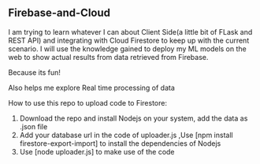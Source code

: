 
## Firebase-and-Cloud
I am trying to learn whatever I can about Client Side(a little bit of FLask and REST API) and integrating with Cloud Firestore to keep up with the current scenario. 
I will use the knowledge gained to deploy my ML models on the web to show actual results from data retrieved from Firebase.

Because its fun!

Also helps me explore Real time processing of data

How to use this repo to upload code to Firestore:
1. Download the repo and install Nodejs on your system, add the data as .json file
2. Add your database url in the code of uploader.js ,Use [npm install firestore-export-import] 
to install the dependencies of Nodejs
3. Use [node uploader.js] to make use of the code
